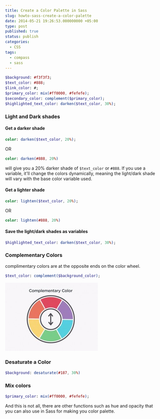 ```yaml
---
title: Create a Color Palette in Sass
slug: howto-sass-create-a-color-palette
date: 2014-05-21 19:26:53.000000000 +05:00
type: post
published: true
status: publish
categories:
  - CSS
tags:
  - compass
  - sass
---
```


```sass
$background: #f3f3f3;
$text_color: #888;
$link_color: #;
$primary_color: mix(#ff0000, #fefefe);
$secondary_color: complement($primary_color);
$highlighted_text_color: darken($text_color, 30%);
```

### Light and Dark shades

#### Get a darker shade

```sass
color: darken($text_color, 20%);
```

OR

```sass
color: darken(#888, 20%)
```

will give you a 20% darker shade of `$text_color` or `#888`. If you use a variable, it'll change the colors dynamically, meaning the light/dark shade will vary with the base color variable used.

#### Get a lighter shade

```sass
color: lighten($text_color, 20%);
```

OR

```sass
color: lighten(#888, 20%)
```

#### Save the light/dark shades as variables

```sass
$highlighted_text_color: darken($text_color, 30%);
```

### Complementary Colors

complimentary colors are at the opposite ends on the color wheel.

```sass
$text_color: complement($background_color);
```

![complimentary colors - color wheel](./images/complimentary-colors.jpeg)

### Desaturate a Color

```sass
$background: desaturate(#187, 30%)
```

### Mix colors

```sass
$primary_color: mix(#ff0000, #fefefe);
```

And this is not all, there are other functions such as hue and opacity that you can also use in Sass for making you color palette.
